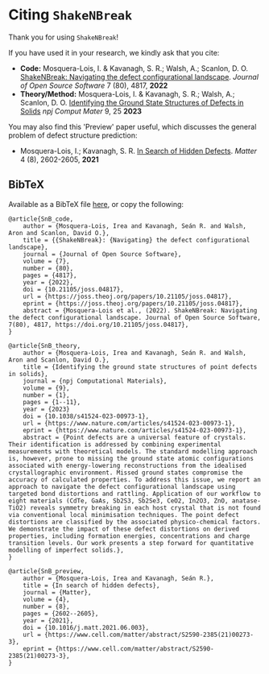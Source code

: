 # Citing `ShakeNBreak`
Thank you for using `ShakeNBreak`! 

If you have used it in your research, we kindly ask that you cite:
- **Code:** Mosquera-Lois, I. & Kavanagh, S. R.; Walsh, A.; Scanlon, D. O. [ShakeNBreak: Navigating the defect configurational landscape](https://doi.org/10.21105/joss.04817). _Journal of Open Source Software_ 7 (80), 4817, **2022**
- **Theory/Method:** Mosquera-Lois, I. & Kavanagh, S. R.; Walsh, A.; Scanlon, D. O. [Identifying the Ground State Structures of Defects in Solids](https://doi.org/10.1038/s41524-023-00973-1) _npj Comput Mater_ 9, 25 **2023**

You may also find this 'Preview' paper useful, which discusses the general problem of defect structure prediction:
- Mosquera-Lois, I.; Kavanagh, S. R. [In Search of Hidden Defects](https://doi.org/10.1016/j.matt.2021.06.003). _Matter_ 4 (8), 2602-2605, **2021**

## BibTeX
Available as a BibTeX file [here](docs/shakenbreak.bib), or copy the following:
```
@article{SnB_code,
    author = {Mosquera-Lois, Irea and Kavanagh, Seán R. and Walsh, Aron and Scanlon, David O.},
	title = {{ShakeNBreak}: {Navigating} the defect configurational landscape},
	journal = {Journal of Open Source Software},
	volume = {7},
	number = {80},
	pages = {4817},
	year = {2022},
	doi = {10.21105/joss.04817},
	url = {https://joss.theoj.org/papers/10.21105/joss.04817},
	eprint = {https://joss.theoj.org/papers/10.21105/joss.04817},
	abstract = {Mosquera-Lois et al., (2022). ShakeNBreak: Navigating the defect configurational landscape. Journal of Open Source Software, 7(80), 4817, https://doi.org/10.21105/joss.04817},	
}

@article{SnB_theory,
    author = {Mosquera-Lois, Irea and Kavanagh, Seán R. and Walsh, Aron and Scanlon, David O.},
	title = {Identifying the ground state structures of point defects in solids},
	journal = {npj Computational Materials},
	volume = {9},
	number = {1},
	pages = {1--11},
	year = {2023}
	doi = {10.1038/s41524-023-00973-1},
	url = {https://www.nature.com/articles/s41524-023-00973-1},
	eprint = {https://www.nature.com/articles/s41524-023-00973-1},
	abstract = {Point defects are a universal feature of crystals. Their identification is addressed by combining experimental measurements with theoretical models. The standard modelling approach is, however, prone to missing the ground state atomic configurations associated with energy-lowering reconstructions from the idealised crystallographic environment. Missed ground states compromise the accuracy of calculated properties. To address this issue, we report an approach to navigate the defect configurational landscape using targeted bond distortions and rattling. Application of our workflow to eight materials (CdTe, GaAs, Sb2S3, Sb2Se3, CeO2, In2O3, ZnO, anatase-TiO2) reveals symmetry breaking in each host crystal that is not found via conventional local minimisation techniques. The point defect distortions are classified by the associated physico-chemical factors. We demonstrate the impact of these defect distortions on derived properties, including formation energies, concentrations and charge transition levels. Our work presents a step forward for quantitative modelling of imperfect solids.},
}

@article{SnB_preview,
    author = {Mosquera-Lois, Irea and Kavanagh, Seán R.},
	title = {In search of hidden defects},
	journal = {Matter},
	volume = {4},
	number = {8},
	pages = {2602--2605},
	year = {2021},
	doi = {10.1016/j.matt.2021.06.003},
	url = {https://www.cell.com/matter/abstract/S2590-2385(21)00273-3},
	eprint = {https://www.cell.com/matter/abstract/S2590-2385(21)00273-3},
}

```
